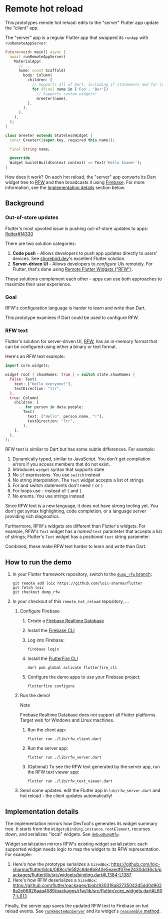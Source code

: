 # Remote hot reload

This prototypes remote hot reload: edits to the "server" Flutter app 
update the "client" app.

The "server" app is a regular Flutter app that swapped its `runApp`
with `runRemoteAppServer`:

```dart
Future<void> main() async {
  await runRemoteAppServer(
    MaterialApp(
      // ...
      home: const Scaffold(
        body: Column(
          children: [
            // Supports all of Dart, including if statements and for loops!
            for (final name in ['Foo', 'Bar'])
              // Supports custom widgets!
              Greeter(name),
          ],
        ),
      ),
    ),
  );
}

class Greeter extends StatelessWidget {
  const Greeter({super.key, required this.name});

  final String name;

  @override
  Widget build(BuildContext context) => Text('Hello $name!');
}
```

How does it work? On each hot reload, the "server" app converts its Dart widget
tree to [RFW](https://pub.dev/packages/rfw) and then broadcasts it using
[Firebase](https://firebase.google.com/docs/database#realtime-database).
For more information, see the [Implementation details](#implementation-details)
section below.

## Background

### Out-of-store updates

Flutter's most upvoted issue is pushing out-of-store updates to apps:
[flutter#14330](https://github.com/flutter/flutter/issues/14330)

There are two solution categories:

1. **Code push** - Allows developers to push app updates directly to users' devices.
   See [shorebird.dev](https://shorebird.dev/)'s excellent Flutter solution.
2. **Server-driven UI** - Allows developers to _configure_ UIs remotely.
   For Flutter, that's done using
   [Remote Flutter Widgets ("RFW")](https://pub.dev/packages/rfw).

These solutions complement each other - apps can use both approaches to maximize
their user experience.

### Goal

RFW's configuration language is harder to learn and write than Dart.

This prototype examines if Dart could be used to configure RFW.

### RFW text

Flutter's solution for server-driven UI,
[RFW](https://pub.dev/packages/rfw), has an in-memory format that
can be configured using either a binary or text format.

Here's an RFW text example:

```dart
import core.widgets;

widget root { showNames: true } = switch state.showNames {
  false: Text(
    text: ["Hello everyone!"],
    textDirection: "ltr",
  ),
  true: Column(
    children: [
      ...for person in data.people:
        Text(
          text: ["Hello", person.name, "!"],
          textDirection: "ltr",
        ),
    ],
  ),
};
```

RFW text is similar to Dart but has some subtle differences. For example:

1. Dynamically typed, similar to JavaScript. You don't get compilation errors if
   you access members that do not exist.
2. Introduces `widget` syntax that supports state
3. No `if` expressions. You use `switch` instead
4. No string interpolation. The `Text` widget accepts a list of strings
5. For and switch statements don't need `(` or `)`
6. For loops use `:` instead of `{` and `}`
7. No enums. You use strings instead

Since RFW text is a new language, it does not have strong tooling yet. You don't
get syntax highlighting, code completion, or a language server providing rich
diagnostics.

Furthermore, RFW's widgets are different than Flutter's widgets. For example,
RFW's `Text` widget has a _named_ `text` parameter that accepts a list of strings;
Flutter's `Text` widget has a _positional_ `text` string parameter.

Combined, these make RFW text harder to learn and write than Dart.

## How to run the demo

1. In your Flutter framework repository, switch to the
[`dump_rfw` branch](https://github.com/loic-sharma/flutter/tree/dump_rfw):

   ```
   git remote add loic https://github.com/loic-sharma/flutter
   git fetch loic
   git checkout dump_rfw
   ```

2. In your checkout of this `remote_hot_reload` repository, ...
    1. Configure Firebase
        1. Create a [Firebase Realtime Database](https://firebase.google.com/docs/database)
        2. Install the [Firebase CLI](https://firebase.google.com/docs/cli#setup_update_cli)
        3. Log into Firebase:

           ```
           firebase login
           ```

        4. Install the [FlutterFire CLI](https://firebase.google.com/docs/flutter/setup?platform=web)

           ```
           dart pub global activate flutterfire_cli
           ```

        5. Configure the demo apps to use your Firebase project:

           ```
           flutterfire configure
           ```

    2. Run the demo!

       > [!NOTE]
       > Firebase Realtime Database does not support all Flutter platforms.
       > Target web for Windows and Linux machines.

        1. Run the client app:

           ```
           flutter run ./lib/rfw_client.dart
           ```

        2. Run the server app:

           ```
           flutter run ./lib/rfw_server.dart
           ```

        2. (Optional) To see the RFW text generated by the server app,
           run the RFW text viewer app:

           ```
           flutter run ./lib/rfw_text_viewer.dart
           ```

    3. Send some updates: edit the Flutter app in `lib/rfw_server.dart` and
       hot reload - the client updates automatically!

## Implementation details

The implementation mirrors how DevTool's generates its widget summary
tree. It starts from the `WidgetsBinding.instance.rootElement`, recurses down,
and serializes "local" widgets. See
[`debugDumpRfw`](https://github.com/loic-sharma/flutter/blob/088cc1e582c8de8b840e5eaedf07ee2430dd36cb/packages/flutter/lib/src/widgets/binding.dart#L1242).

Widget serialization mirrors RFW's existing widget serialization: each supported
widget needs logic to map the widget to its RFW representation. For example:

1. Here's how the prototype serializes a `SizedBox`: https://github.com/loic-sharma/flutter/blob/088cc1e582c8de8b840e5eaedf07ee2430dd36cb/packages/flutter/lib/src/widgets/binding.dart#L1384-L1387
2. Here's how RFW deserializes a `SizedBox`: https://github.com/flutter/packages/blob/930318a82735042d5dd0d9028a2e66826aaa4589/packages/rfw/lib/src/flutter/core_widgets.dart#L607-L613

Finally, the server app saves the updated RFW text to Firebase on hot reload
events. See [`runRemoteAppServer`](https://github.com/loic-sharma/remote_hot_reload/blob/4c00cb530b4c9bc2f09990b352aa7f808c7b69f6/lib/src/server.dart#L4-L17) and its widget's
[`reassemble` method](https://github.com/loic-sharma/remote_hot_reload/blob/4c00cb530b4c9bc2f09990b352aa7f808c7b69f6/lib/src/server.dart#L33-L40).